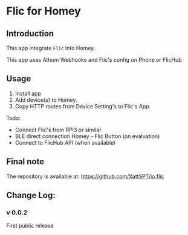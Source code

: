 # Flic for Homey

## Introduction
This app integrate `Flic` into Homey.

This app uses Athom Webhooks and Flic's config on Phone or FlicHub

## Usage ##
1. Install app
2. Add device(s) to Homey.
3. Copy HTTP routes from Device Setting's to Flic's App

Todo:
 - Connect Flic's from RPi3 or similar
 - BLE direct connection Homey - Flic Button (on evaluation)
 - Connect to FlicHub API (when available)

## Final note ##
The repository is available at: https://github.com/XattSPT/io.flic

## Change Log:

### v 0.0.2
First public release
